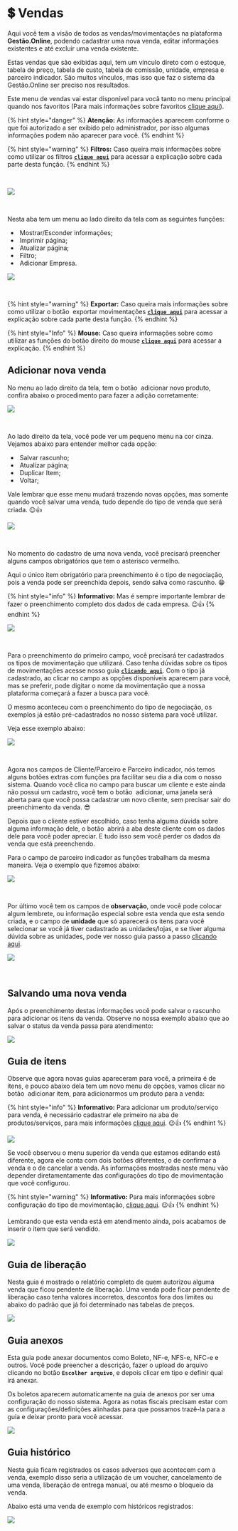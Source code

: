 # 💲 Vendas

Aqui você tem a visão de todos as vendas/movimentações na plataforma **Gestão.Online**, podendo cadastrar uma nova venda, editar informações existentes e até excluir uma venda existente.

Estas vendas que são exibidas aqui, tem um vínculo direto com o estoque, tabela de preço,  tabela de custo, tabela de comissão, unidade, empresa e parceiro indicador. São muitos vínculos, mas isso que faz o sistema da Gestão.Online ser preciso nos resultados.

Este menu de vendas vai estar disponível para vocâ tanto no menu principal quando nos favoritos (Para mais informações sobre favoritos [clique aqui](/erp-v2/primeiro_acesso/favoritos.md)).

{% hint style="danger" %}
**Atenção:** As informações aparecem conforme o que foi autorizado a ser exibido pelo administrador, por isso algumas informações podem não aparecer para você.
{% endhint %}

{% hint style="warning" %}
**Filtros:** Caso queira mais informações sobre como utilizar os filtros [**`clique aqui`**](/erp-v2/primeiro_acesso/filtros.md) para acessar a explicação sobre cada parte desta função.
{% endhint %}

<br>

![](/erp-v2/assets/funcionalidades/comercial/aba_vendas.gif)

<br>

Nesta aba tem um menu ao lado direito da tela com as seguintes funções:

- <img src="/erp-v2/assets/icon_exibir.png" alt="" data-size="line"> Mostrar/Esconder informações;
- <img src="/erp-v2/assets/icon_imprimir.png" alt="" data-size="line"> Imprimir página;
- <img src="/erp-v2/assets/icon_atualizar.png" alt="" data-size="line"> Atualizar página;
- <img src="/erp-v2/assets/icon_filtro.png" alt="" data-size="line"> Filtro;
- <img src="/erp-v2/assets/icon_add.png" alt="" data-size="line"> Adicionar Empresa.

![](/erp-v2/assets/funcionalidades/comercial/aba_vendas_menu.png)

<br>

{% hint style="warning" %}
**Exportar:** Caso queira mais informações sobre como utilizar o botão <img src="/erp-v2/assets/icon_exportar.png" alt="" data-size="line"> exportar movimentações [**`clique aqui`**](/erp-v2/primeiro_acesso/exportar.md) para acessar a explicação sobre cada parte desta função.
{% endhint %}

{% hint style="Info" %}
**Mouse:** Caso queira informações sobre como utilizar as funções do botão direito do mouse [**`clique aqui`**](https://docs.gestao.plus/erp-v2/primeiro_acesso/atalhos_internos#menu-botao-direito-do-mouse) para acessar a explicação.
{% endhint %}

## Adicionar nova venda

No menu ao lado direito da tela, tem o botão <img src="/erp-v2/assets/icon_add.png" alt="" data-size="line"> adicionar novo produto, confira abaixo o procedimento para fazer a adição corretamente:

![](/erp-v2/assets/funcionalidades/comercial/aba_vendas_add.png)

<br>

Ao lado direito da tela, você pode ver um pequeno menu na cor cinza. Vejamos abaixo para entender melhor cada opção:

- <img src="/erp-v2/assets/icon_salvar.png" alt="" data-size="line"> Salvar rascunho;
- <img src="/erp-v2/assets/icon_atualizar.png" alt="" data-size="line"> Atualizar página;
- <img src="/erp-v2/assets/icon_duplicar.png" alt="" data-size="line"> Duplicar Item;
- <img src="/erp-v2/assets/icon_voltar.png" alt="" data-size="line"> Voltar;

Vale lembrar que esse menu mudará trazendo novas opções, mas somente quando você salvar uma venda, tudo depende do tipo de venda que será criada. 😉👍

![](/erp-v2/assets/funcionalidades/comercial/aba_vendas_add_menu.png)

<br>

No momento do cadastro de uma nova venda, você precisará preencher alguns campos obrigatórios que tem o asterisco vermelho. 

Aqui o único item obrigatório para preenchimento é o tipo de negociação, pois a venda pode ser preenchida depois, sendo salva como rascunho. 😁

{% hint style="info" %}
**Informativo:** Mas é sempre importante lembrar de fazer o preenchimento completo dos dados de cada empresa. 😉👍
{% endhint %}

![](/erp-v2/assets/funcionalidades/comercial/aba_vendas_add_venda.png)

<br>

Para o preenchimento do primeiro campo, você precisará ter cadastrados os tipos de movimentação que utilizará. Caso tenha dúvidas sobre os tipos de movimentações acesse nosso guia [**`clicando aqui`**](/erp-v2/funcionalidades/parametrizacoes/tipo_movimentacao.md). Com o tipo já cadastrado, ao clicar no campo as opções disponíveis aparecem para você, mas se preferir, pode digitar o nome da movimentação que a nossa plataforma começará a fazer a busca para você.

O mesmo aconteceu com o preenchimento do tipo de negociação, os exemplos já estão pré-cadastrados no nosso sistema para você utilizar.

Veja esse exemplo abaixo:

![](/erp-v2/assets/funcionalidades/comercial/aba_vendas_add_campo_1_e_2.gif)

<br>

Agora nos campos de Cliente/Parceiro e Parceiro indicador, nós temos alguns botões extras com funções pra facilitar seu dia a dia com o nosso sistema. Quando você clica no campo para buscar um cliente e este ainda não possui um cadastro, você tem o botão <img src="/erp-v2/assets/icon_voltar.png" alt="" data-size="line"> adicionar, uma janela será aberta para que você possa cadastrar um novo cliente, sem precisar sair do preenchimento da venda. 😎

Depois que o cliente estiver escolhido, caso tenha alguma dúvida sobre alguma informação dele, o botão <img src="/erp-v2/assets/icon_voltar.png" alt="" data-size="line"> abrirá a aba deste cliente com os dados dele para você poder apreciar. E tudo isso sem você perder os dados da venda que está preenchendo.

Para o campo de parceiro indicador as funções trabalham da mesma maneira. Veja o exemplo que fizemos abaixo:

![](/erp-v2/assets/funcionalidades/comercial/aba_vendas_add_campo_3_e_4.gif)

<br>

Por último você tem os campos de **observação**, onde você pode colocar algum lembrete, ou informação especial sobre esta venda que esta sendo criada, e o campo de **unidade** que só aparecerá os itens para você selecionar se você já tiver cadastrado as unidades/lojas, e se tiver alguma dúvida sobre as unidades, pode ver nosso guia passo a passo [clicando aqui](/erp-v2/funcionalidades/unidades_locais_estoque/unidades_lojas.md).

![](/erp-v2/assets/funcionalidades/comercial/aba_vendas_add_campo_5_e_6.gif)

<br>

## Salvando uma nova venda

Após o preenchimento destas informações você pode salvar o rascunho para adicionar os itens da venda. Observe no nossa exemplo abaixo que ao salvar o status da venda passa para atendimento:

![](/erp-v2/assets/funcionalidades/comercial/aba_vendas_add_venda.gif)

## Guia de itens

Observe que agora novas guias apareceram para você, a primeira é de itens, e pouco abaixo dela tem um novo menu de opções, vamos clicar no botão <img src="/erp-v2/assets/icon_add.png" alt="" data-size="line"> adicionar item, para adicionarmos um produto para a venda:

{% hint style="info" %}
**Informativo:** Para adicionar um produto/serviço para venda, é necessário cadastrar ele primeiro na aba de produtos/serviços, para mais informações [clique aqui](/erp-v2/funcionalidades/produtos_servicos/produtos.md). 😉👍
{% endhint %}

![](/erp-v2/assets/funcionalidades/comercial/aba_vendas_add_item.gif)

<!--  FALAR COM PAULO O PROCEDIMENTO/CONDIÇÃO CORRETO(A) PARA ADICIONAR UM PRODUTO -->

Se você observou o menu superior da venda que estamos editando está diferente, agora ele conta com dois botões diferentes, o de confirmar a venda e o de cancelar a venda. As informações mostradas neste menu vão depender diretamentamente das configurações do tipo de movimentação que você configurou.

{% hint style="warning" %}
**Informativo:** Para mais informações sobre configuração do tipo de movimentação, [clique aqui](/erp-v2/funcionalidades/parametrizacoes/tipo_movimentacao.md). 😉👍
{% endhint %}

Lembrando que esta venda está em atendimento ainda, pois acabamos de inserir o item que será vendido.

![](/erp-v2/assets/funcionalidades/comercial/aba_vendas_add_menu_novo.png)

## Guia de liberação

Nesta guia é mostrado o relatório completo de quem autorizou alguma venda que ficou pendente de liberação. Uma venda pode ficar pendente de liberação caso tenha valores incorretos, descontos fora dos limites ou abaixo do padrão que já foi determinado nas tabelas de preços.

![](/erp-v2/assets/funcionalidades/comercial/aba_vendas_add_guia_liberacao.png)

## Guia anexos

Esta guia pode anexar documentos como Boleto, NF-e, NFS-e, NFC-e e outros. Você pode preencher a descrição, fazer o upload do arquivo clicando no botão **`Escolher arquivo`**, e depois clicar em tipo e definir qual irá anexar.

Os boletos aparecem automaticamente na guia de anexos por ser uma configuração do nosso sistema. Agora as notas fiscais precisam estar com as configurações/definições alinhadas para que possamos trazê-la para a guia e deixar pronto para você acessar.

<!-- Aqui eu preciso confirmar com o Paulo se procede essa informação -->

![](/erp-v2/assets/funcionalidades/comercial/aba_vendas_add_guia_anexos.png)

## Guia histórico

Nesta guia ficam registrados os casos adversos que acontecem com a venda, exemplo disso seria a utilização de um voucher, cancelamento de uma venda, liberação de entrega manual, ou até mesmo o bloqueio da venda.

Abaixo está uma venda de exemplo com históricos registrados:

![](/erp-v2/assets/funcionalidades/comercial/aba_vendas_add_guia_historico.png)

